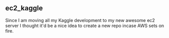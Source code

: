## ec2_kaggle

Since I am moving all my Kaggle development to my new awesome ec2 server I thought it'd be a nice idea to create a new repo incase AWS sets on fire.
